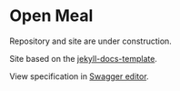 # Open Meal

Repository and site are under construction.

Site based on the [jekyll-docs-template](http://bruth.github.io/jekyll-docs-template/).

View specification in [Swagger editor](https://editor.swagger.io/?url=https://raw.githubusercontent.com/Sambruk/Open-Meal/main/OpenAPI-Specification.yml).
